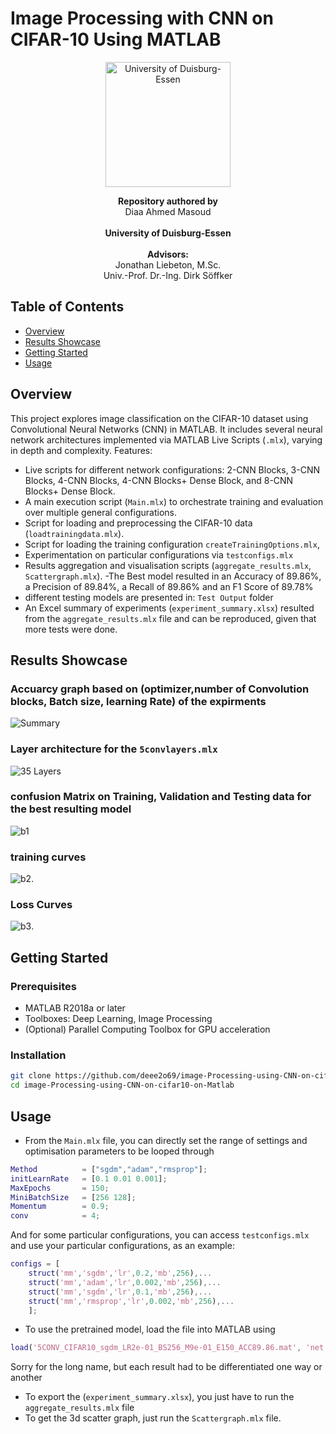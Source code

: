 # Image Processing with CNN on CIFAR-10 Using MATLAB

<p align="center">
  <img src="https://upload.wikimedia.org/wikipedia/commons/8/86/Uni-duisburg-essen-logo-2022.jpg" alt="University of Duisburg-Essen" width="200">
</p>

<p align="center">
  <b>Repository authored by</b><br>
  Diaa Ahmed Masoud  
  <br><br>
  <b>University of Duisburg-Essen</b>
  <br><br>
  <b>Advisors:</b><br>
  Jonathan Liebeton, M.Sc.<br>
  Univ.-Prof. Dr.-Ing. Dirk Söffker
</p>

## Table of Contents

- [Overview](#overview)  
- [Results Showcase](#results-showcase)  
- [Getting Started](#getting-started)  
- [Usage](#usage)  

##  Overview

This project explores image classification on the CIFAR-10 dataset using Convolutional Neural Networks (CNN) in MATLAB. It includes several neural network architectures implemented via MATLAB Live Scripts (`.mlx`), varying in depth and complexity. Features:

- Live scripts for different network configurations: 2-CNN Blocks, 3-CNN Blocks, 4-CNN Blocks, 4-CNN Blocks+ Dense Block, and 8-CNN Blocks+ Dense Block.
- A main execution script (`Main.mlx`) to orchestrate training and evaluation over multiple general configurations.
- Script for loading and preprocessing the CIFAR-10 data (`loadtrainingdata.mlx`).
- Script for loading the training configuration `createTrainingOptions.mlx`,
- Experimentation on particular configurations via `testconfigs.mlx`
- Results aggregation and visualisation scripts (`aggregate_results.mlx`, `Scattergraph.mlx`).
-The Best model resulted in an  Accuracy	of 89.86%, a Precision	of 89.84%, a Recall of 89.86% and an F1 Score	of 89.78%
- different testing models are presented in: `Test Output` folder
- An Excel summary of experiments (`experiment_summary.xlsx`) resulted from the `aggregate_results.mlx` file and can be reproduced, given that more tests were done.

## Results Showcase
### Accuarcy graph based on (optimizer,number of Convolution blocks, Batch size, learning Rate) of the expirments 
![Summary](summary.png)

### Layer architecture for the `5convlayers.mlx`
![35 Layers](35%20layers.png)

### confusion Matrix on Training, Validation and Testing data for the best resulting model
![b1](Best%20Result/CM%20for%20thre%20best%20result.png)
### training curves
![b2](Best%20Result/AccuarcyCurves.png).
### Loss Curves
![b3](Best%20Result/LossCurves.png).

## Getting Started

### Prerequisites
- MATLAB R2018a or later
- Toolboxes: Deep Learning, Image Processing  
- (Optional) Parallel Computing Toolbox for GPU acceleration

### Installation
```bash
git clone https://github.com/deee2o69/image-Processing-using-CNN-on-cifar10-on-Matlab.git
cd image-Processing-using-CNN-on-cifar10-on-Matlab
```
## Usage
- From the `Main.mlx` file, you can directly set the range of settings and optimisation parameters to be looped through
```matlab
Method          = ["sgdm","adam","rmsprop"];
initLearnRate   = [0.1 0.01 0.001];
MaxEpochs       = 150;  
MiniBatchSize   = [256 128];
Momentum        = 0.9;
conv            = 4;
```
And for some particular configurations, you can access `testconfigs.mlx` and use your particular configurations, as an example:
```matlab
configs = [
    struct('mm','sgdm','lr',0.2,'mb',256),...
    struct('mm','adam','lr',0.002,'mb',256),...
    struct('mm','sgdm','lr',0.1,'mb',256),...
    struct('mm','rmsprop','lr',0.002,'mb',256),...
    ];
```
- To use the pretrained model, load the file into MATLAB using 
```matlab
load('5CONV_CIFAR10_sgdm_LR2e-01_BS256_M9e-01_E150_ACC89.86.mat', 'net');
```
Sorry for the long name, but each result had to be differentiated one way or another 
- To export the (`experiment_summary.xlsx`), you just have to run the `aggregate_results.mlx` file
- To get the 3d scatter graph, just run the `Scattergraph.mlx` file.
